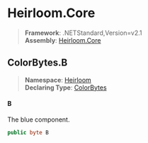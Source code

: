 # Heirloom.Core

> **Framework**: .NETStandard,Version=v2.1  
> **Assembly**: [Heirloom.Core][0]  

## ColorBytes.B

> **Namespace**: [Heirloom][0]  
> **Declaring Type**: [ColorBytes][1]  

#### B

The blue component.

```cs
public byte B
```

[0]: ../../../Heirloom.Core.md
[1]: ../ColorBytes.md

